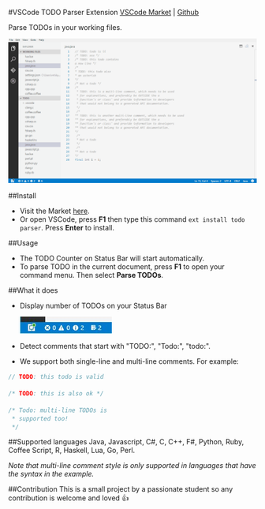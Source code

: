 #VSCode TODO Parser Extension
[VSCode Market](https://marketplace.visualstudio.com/items?itemName=minhthai.vscode-todo-parser) | [Github](https://github.com/kantlove/vscode-todo-parser)

Parse TODOs in your working files.

![Demo](./images/demo_vscode1.2.gif "Demo")

##Install
- Visit the Market [here](https://marketplace.visualstudio.com/items?itemName=minhthai.vscode-todo-parser).
- Or open VSCode, press **F1** then type this command `ext install todo parser`. Press **Enter** to install.

##Usage
- The TODO Counter on Status Bar will start automatically.
- To parse TODO in the current document, press **F1** to open your command menu. Then select __Parse TODOs__.

##What it does
- Display number of TODOs on your Status Bar

  ![status bar](./images/status_bar.JPG "Status bar")

- Detect comments that start with "TODO:", "Todo:", "todo:".
- We support both single-line and multi-line comments. For example:

```java
// TODO: this todo is valid

/* TODO: this is also ok */

/* Todo: multi-line TODOs is 
 * supported too!
 */
```

##Supported languages
Java, Javascript, C#, C, C++, F#, Python, Ruby, Coffee Script, R, Haskell, Lua, Go, Perl.

*Note that multi-line comment style is only supported in languages that have the syntax in the example.*

##Contribution
This is a small project by a passionate student so any contribution is welcome and loved :+1:





